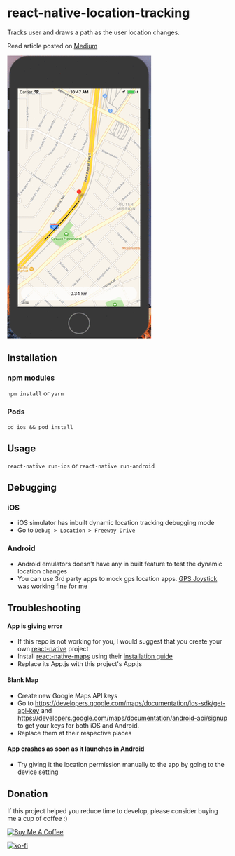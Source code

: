 # react-native-location-tracking
Tracks user and draws a path as the user location changes.

Read article posted on [Medium](https://medium.com/quick-code/react-native-location-tracking-14ab2c9e2db8)

![alt tag](./assets/location-tracking.gif)

## Installation
### npm modules
```npm install```
or
```yarn```

### Pods
```cd ios && pod install```

## Usage
```react-native run-ios```
or
```react-native run-android```

## Debugging
### iOS
* iOS simulator has inbuilt dynamic location tracking debugging mode
* Go to ```Debug > Location > Freeway Drive```

### Android
* Android emulators doesn't have any in built feature to test the dynamic location changes
* You can use 3rd party apps to mock gps location apps. [GPS Joystick](https://play.google.com/store/apps/details?id=com.theappninjas.gpsjoystick&hl=en_IN) was working fine for me

## Troubleshooting
#### App is giving error
* If this repo is not working for you, I would suggest that you create your own [react-native](https://facebook.github.io/react-native/docs/getting-started.html) project
* Install [react-native-maps](https://github.com/react-community/react-native-maps/) using their [installation guide](https://github.com/react-community/react-native-maps/blob/master/docs/installation.md)
* Replace its App.js with this project's App.js

#### Blank Map
* Create new Google Maps API keys
* Go to https://developers.google.com/maps/documentation/ios-sdk/get-api-key and https://developers.google.com/maps/documentation/android-api/signup to get your keys for both iOS and Android.
* Replace them at their respective places

#### App crashes as soon as it launches in Android
* Try giving it the location permission manually to the app by going to the device setting

## Donation

If this project helped you reduce time to develop, please consider buying me a cup of coffee :)

<a href="https://www.buymeacoffee.com/vikrantnegi" target="_blank"><img src="https://www.buymeacoffee.com/assets/img/custom_images/orange_img.png" alt="Buy Me A Coffee" style="height: 41px !important;width: 174px !important;box-shadow: 0px 3px 2px 0px rgba(190, 190, 190, 0.5) !important;-webkit-box-shadow: 0px 3px 2px 0px rgba(190, 190, 190, 0.5) !important;" ></a>

[![ko-fi](https://www.ko-fi.com/img/githubbutton_sm.svg)](https://ko-fi.com/E1E6Z0JL)

